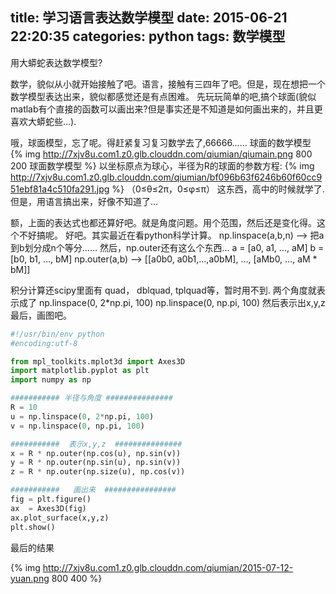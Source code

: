 title: 学习语言表达数学模型
date: 2015-06-21 22:20:35
categories: python
tags: 数学模型
---
           
用大蟒蛇表达数学模型?
<!--more-->

数学，貌似从小就开始接触了吧。语言，接触有三四年了吧。但是，现在想把一个数学模型表达出来，貌似都感觉还是有点困难。
先玩玩简单的吧,搞个球面(貌似matlab有个直接的函数可以画出来?但是事实还是不知道是如何画出来的，并且更喜欢大蟒蛇些…).

哦，球面模型，忘了呢。得赶紧复习复习数学去了,66666……
球面的数学模型
{% img http://7xjv8u.com1.z0.glb.clouddn.com/qiumian/qiumain.png 800 200 球面数学模型 %}
以坐标原点为球心，半径为R的球面的参数方程:
{% img http://7xjv8u.com1.z0.glb.clouddn.com/qiumian/bf096b63f6246b60f60cc951ebf81a4c510fa291.jpg %}
（0≤θ≤2π，0≤φ≤π）
这东西，高中的时候就学了.但是，用语言搞出来，好像不知道了…

额，上面的表达式也都还算好吧。就是角度问题。用个范围，然后还是变化得。这个不好搞呢。
好吧。其实最近在看python科学计算。
np.linspace(a,b,n) —> 把a到b划分成n个等分……
然后，np.outer还有这么个东西…
a = [a0, a1, …, aM]
b = [b0, b1, …, bM]
np.outer(a,b) —> [[a0b0, a0b1,…,a0bM], …, [aMb0, …, aM * bM]]

积分计算还scipy里面有 quad， dblquad, tplquad等，暂时用不到.
两个角度就表示成了
np.linspace(0, 2*np.pi, 100)
np.linspace(0, np.pi, 100)
然后表示出x,y,z
最后，画图吧。
```python
#!/usr/bin/env python
#encoding:utf-8

from mpl_toolkits.mplot3d import Axes3D
import matplotlib.pyplot as plt
import numpy as np

########### 半径与角度 ###############
R = 10
u = np.linspace(0, 2*np.pi, 100)  
v = np.linspace(0, np.pi, 100)

###########  表示x,y,z  ###############
x = R * np.outer(np.cos(u), np.sin(v))
y = R * np.outer(np.sin(u), np.sin(v)) 
z = R * np.outer(np.size(u), np.cos(v)) 

###########   画出来  ################
fig = plt.figure()
ax  = Axes3D(fig)
ax.plot_surface(x,y,z)
plt.show()
```

最后的结果

{% img http://7xjv8u.com1.z0.glb.clouddn.com/qiumian/2015-07-12-yuan.png 800 400 %}

